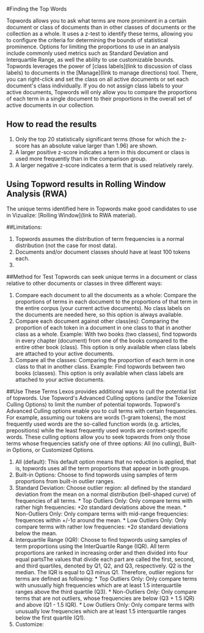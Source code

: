 #Finding the Top Words

Topwords allows you to ask what terms are more prominent in a certain document or class of documents than in other classes of documents or the collection as a whole. It uses a z-test to identify these terms, allowing you to configure the criteria for determining the bounds of statistical prominence. Options for limiting the proportions to use in an analysis include commonly used metrics such as Standard Deviation and Interquartile Range, as well the ability to use customizable bounds. Topwords leverages the power of [class labels](link to discussion of class labels) to documents in the [Manage](link to manage directions) tool. There, you can right-click and set the class on all active documents or set each document's class individually. If you do not assign class labels to your active documents, Topwords will only allow you to compare the proportions of each term in a single document to their proportions in the overall set of active documents in our collection.

## How to read the results
  1. Only the top 20 statistically significant terms (those for which the z-score has an absolute value larger than 1.96) are shown. 
  2. A larger positive z-score indicates a term in this document or class is used more frequently than in the comparison group.
  3. A larger negative z-score indicates a term that is used relatively rarely.
  
## Using Topword results in Rolling Window Analysis (RWA)
The unique terms identified here in Topwords make good candidates to use in Vizualize: [Rolling Window](link to RWA material).
    
##Limitations: 
  1. Topwords assumes the distribution of term frequencies is a normal distribution (not the case for most data).
  2. Documents and/or document classes should have at least 100 tokens each. 
  3. 

##Method for Test
Topwords can seek unique terms in a document or class relative to other documents or classes in three different ways:
1. Compare each document to all the documents as a whole: Compare the proportions of terms in each document to the proportions of that term in the entire corpus (your current active documents). No class labels on the documents are needed here, so this option is always available.
2. Compare each document against other class(es): Comparing the proportion of each token in a document in one class to that in another class as a whole. Example: With two books (two classes), find topwords in every chapter (document) from one of the books compared to the entire other book (class). This option is only available when class labels are attached to your active documents.
3. Compare all the classes: Comparing the proportion of each term in one class to that in another class. Example: Find topwords between two books (classes). This option is only available when class labels are attached to your active documents.

##Use These Terms
Lexos provides additional ways to cull the potential list of topwords. Use Topword's Advanced Culling options (and/or the Tokenize Culling Options) to limit the number of potential topwords. Topword's Advanced Culling options enable you to cull terms with certain frequencies. For example, assuming our tokens are words (1-gram tokens), the most frequently used words are the so-called function words (e.g. articles, prepositions) while the least frequently used words are context-specific words. These culling options allow you to seek topwords from only those terms whose frequencies satisfy one of three options: All (no culling), Built-in Options, or Customized Options.

1. All (default): This default option means that no reduction is applied, that is, topwords uses all the term proportions that appear in both groups.
2. Built-in Options: Choose to find topwords using samples of term proportions from built-in outlier ranges.
  1. Standard Deviation: Choose outlier region: all defined by the standard deviation from the mean on a normal distribution (bell-shaped curve) of frequencies of all terms.
    * Top Outliers Only: Only compare terms with rather high frequencies: +2&#963; standard deviations above the mean.
    * Non-Outliers Only: Only compare terms with mid-range frequencies: frequences within +/-1&#963; around the mean.
    * Low  Outliers Only: Only compare terms with rather low frequencies: +2&#963; standard deviations below the mean.
  2. Interquartile Range (IQR): Choose to find topwords using samples of term proportions using the InterQuartile Range (IQR). All term proportions are ranked in increasing order and then divided into four equal partsThe values that divide each part are called the first, second, and third quartiles, denoted by Q1, Q2, and Q3, respectively. Q2 is the median. The IQR is equal to Q3 minus Q1. Therefore, outlier regions for terms are defined as following:
    * Top Outliers Only: Only compare terms with unusually high frequencies which are at least 1.5 interquartile ranges above the third quartile (Q3).
    * Non-Outliers Only: Only compare terms that are not outliers, whose frequencies are below (Q3 + 1.5 IQR) and above (Q1 - 1.5 IQR).
    * Low Outliers Only: Only compare terms with unusually low frequencies which are at least 1.5 interquartile ranges below the first quartile (Q1).
3. Customize: 
